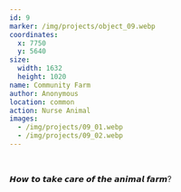 ```yaml
---
id: 9
marker: /img/projects/object_09.webp
coordinates:
  x: 7750
  y: 5640
size:
  width: 1632
  height: 1020
name: Community Farm
author: Anonymous
location: common
action: Nurse Animal
images:
  - /img/projects/09_01.webp
  - /img/projects/09_02.webp
---
```


<br>

𝙃𝙤𝙬 𝙩𝙤 𝙩𝙖𝙠𝙚 𝙘𝙖𝙧𝙚 𝙤𝙛 𝙩𝙝𝙚 𝙖𝙣𝙞𝙢𝙖𝙡 𝙛𝙖𝙧𝙢?

<br>

<br>
